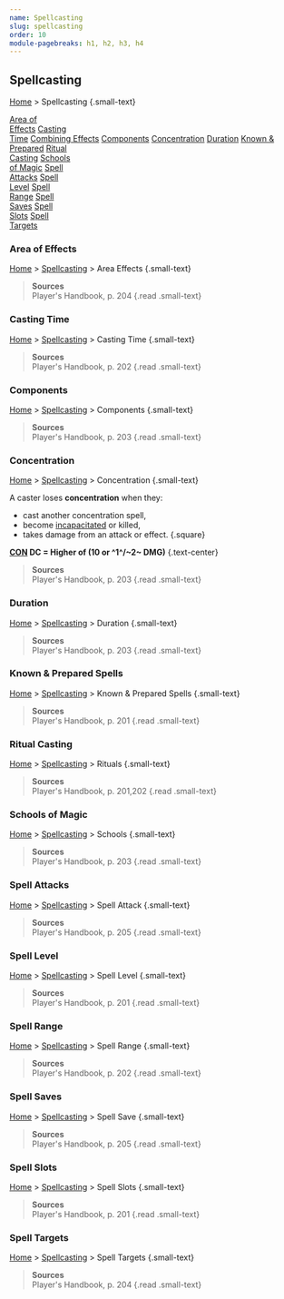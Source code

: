 ```yaml
---
name: Spellcasting
slug: spellcasting
order: 10
module-pagebreaks: h1, h2, h3, h4
---
```

## Spellcasting
[Home](home) > Spellcasting {.small-text}

<div id="menu-container">
    <a href="area-of-effect">Area of<br/> Effects</a>
    <a href="casting-time">Casting<br/> Time</a>
    <a href="combining-effects">Combining Effects</a>
    <a href="components">Components</a>
    <a href="concentration">Concentration</a>
    <a href="duration">Duration</a>
    <a href="known-and-prepared-spells">Known & Prepared</a>
    <a href="ritual-casting">Ritual<br/> Casting</a>
    <a href="schools-of-magic">Schools<br/> of Magic</a>
    <a href="spell-attacks">Spell<br/> Attacks</a>
    <a href="spell-level">Spell<br/> Level</a>
    <a href="spell-range">Spell<br/> Range</a>
    <a href="spell-saves">Spell<br/> Saves</a>
    <a href="spell-slots">Spell<br/> Slots</a>
    <a href="spell-targets">Spell<br/> Targets</a>
</div>



### Area of Effects
[Home](home) > [Spellcasting](spellcasting) > Area Effects {.small-text}

> **Sources** <br/>
> Player's Handbook, p. 204
{.read .small-text}



### Casting Time
[Home](home) > [Spellcasting](spellcasting) > Casting Time {.small-text}

> **Sources** <br/>
> Player's Handbook, p. 202
{.read .small-text}



### Components
[Home](home) > [Spellcasting](spellcasting) > Components {.small-text}

> **Sources** <br/>
> Player's Handbook, p. 203
{.read .small-text}



### Concentration
[Home](home) > [Spellcasting](spellcasting) > Concentration {.small-text}

A caster loses **concentration** when they:
- cast another concentration spell,
- become [incapacitated](incapacitated) or killed,
- takes damage from an attack or effect.
{.square}

 **[CON](constitution) DC = Higher of (10 or ^1^/~2~ DMG)** {.text-center}

> **Sources** <br/>
> Player's Handbook, p. 203
{.read .small-text}



### Duration
[Home](home) > [Spellcasting](spellcasting) > Duration {.small-text}

> **Sources** <br/>
> Player's Handbook, p. 203
{.read .small-text}



### Known & Prepared Spells
[Home](home) > [Spellcasting](spellcasting) > Known & Prepared Spells {.small-text}

> **Sources** <br/>
> Player's Handbook, p. 201
{.read .small-text}



### Ritual Casting
[Home](home) > [Spellcasting](spellcasting) > Rituals {.small-text}

> **Sources** <br/>
> Player's Handbook, p. 201,202
{.read .small-text}



### Schools of Magic
[Home](home) > [Spellcasting](spellcasting) > Schools {.small-text}

> **Sources** <br/>
> Player's Handbook, p. 203
{.read .small-text}



### Spell Attacks
[Home](home) > [Spellcasting](spellcasting) > Spell Attack {.small-text}

> **Sources** <br/>
> Player's Handbook, p. 205
{.read .small-text}



### Spell Level
[Home](home) > [Spellcasting](spellcasting) > Spell Level {.small-text}

> **Sources** <br/>
> Player's Handbook, p. 201
{.read .small-text}



### Spell Range
[Home](home) > [Spellcasting](spellcasting) > Spell Range {.small-text}

> **Sources** <br/>
> Player's Handbook, p. 202
{.read .small-text}



### Spell Saves
[Home](home) > [Spellcasting](spellcasting) > Spell Save {.small-text}

> **Sources** <br/>
> Player's Handbook, p. 205
{.read .small-text}



### Spell Slots
[Home](home) > [Spellcasting](spellcasting) > Spell Slots {.small-text}

> **Sources** <br/>
> Player's Handbook, p. 201
{.read .small-text}



### Spell Targets
[Home](home) > [Spellcasting](spellcasting) > Spell Targets {.small-text}

> **Sources** <br/>
> Player's Handbook, p. 204
{.read .small-text}